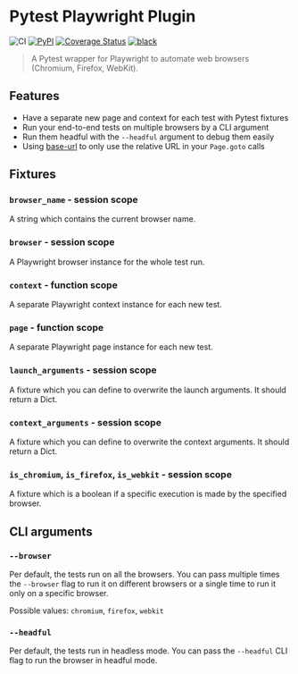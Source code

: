# Pytest Playwright Plugin

![CI](https://github.com/mxschmitt/pytest-playwright/workflows/CI/badge.svg)
[![PyPI](https://img.shields.io/pypi/v/pytest-playwright)](https://pypi.org/project/pytest-playwright/)
[![Coverage Status](https://coveralls.io/repos/github/mxschmitt/pytest-playwright/badge.svg?branch=master)](https://coveralls.io/github/mxschmitt/pytest-playwright?branch=master)
[![black](https://img.shields.io/badge/code%20style-black-000000.svg)](https://github.com/python/black)

> A Pytest wrapper for Playwright to automate web browsers (Chromium, Firefox, WebKit).

## Features

- Have a separate new page and context for each test with Pytest fixtures
- Run your end-to-end tests on multiple browsers by a CLI argument
- Run them headful with the `--headful` argument to debug them easily
- Using [base-url](https://github.com/pytest-dev/pytest-base-url) to only use the relative URL in your `Page.goto` calls

## Fixtures

### `browser_name` - session scope

A string which contains the current browser name.

### `browser` - session scope

A Playwright browser instance for the whole test run.

### `context` - function scope

A separate Playwright context instance for each new test.

### `page` - function scope

A separate Playwright page instance for each new test.

### `launch_arguments` - session scope

A fixture which you can define to overwrite the launch arguments. It should return a Dict.

### `context_arguments` - session scope

A fixture which you can define to overwrite the context arguments. It should return a Dict.

### `is_chromium`, `is_firefox`, `is_webkit` - session scope

A fixture which is a boolean if a specific execution is made by the specified browser.

## CLI arguments

### `--browser`

Per default, the tests run on all the browsers. You can pass multiple times the `--browser` flag to run it on different browsers or a single time to run it only on a specific browser.

Possible values: `chromium`, `firefox`, `webkit`

### `--headful`

Per default, the tests run in headless mode. You can pass the `--headful` CLI flag to run the browser in headful mode.
